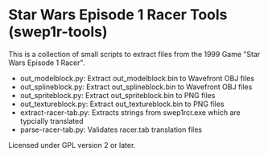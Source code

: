 # Star Wars Episode 1 Racer Tools (swep1r-tools)

This is a collection of small scripts to extract files from the 1999 Game "Star Wars Episode 1 Racer".

- out_modelblock.py: Extract out_modelblock.bin to Wavefront OBJ files
- out_splineblock.py: Extract out_splineblock.bin to Wavefront OBJ files
- out_spriteblock.py: Extract out_spriteblock.bin to PNG files
- out_textureblock.py: Extract out_textureblock.bin to PNG files
- extract-racer-tab.py: Extracts strings from swep1rcr.exe which are typcially translated
- parse-racer-tab.py: Validates racer.tab translation files

Licensed under GPL version 2 or later.
